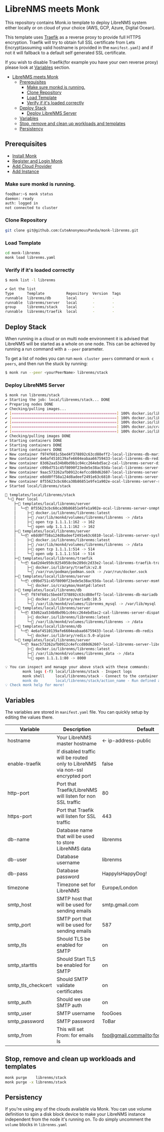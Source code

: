 LibreNMS meets Monk
===================

This repository contains Monk.io template to deploy LibreNMS system either locally or on cloud of your choice (AWS, GCP, Azure, Digital Ocean).

This template uses [Traefik](https://traefik.io/) as a reverse proxy to provide full HTTPS encryption.
Traefik will try to obtain full SSL certificate from Lets Encrypt(assuming valid hostname is provided in the `manifest.yaml`) and if not it will fallback to a default self generated SSL certificate.

If you wish to disable Traefik(for example you have your own reverse proxy) please look at [Variables](#variables) section.

- [LibreNMS meets Monk](#librenms-meets-monk)
  - [Prerequisites](#prerequisites)
    - [Make sure monkd is running.](#make-sure-monkd-is-running)
    - [Clone Repository](#clone-repository)
    - [Load Template](#load-template)
    - [Verify if it's loaded correctly](#verify-if-its-loaded-correctly)
  - [Deploy Stack](#deploy-stack)
    - [Deploy LibreNMS Server](#deploy-librenms-server)
  - [Variables](#variables)
  - [Stop, remove and clean up workloads and templates](#stop-remove-and-clean-up-workloads-and-templates)
  - [Persistency](#persistency)

## Prerequisites

- [Install Monk](https://docs.monk.io/docs/get-monk)
- [Register and Login Monk](https://docs.monk.io/docs/acc-and-auth)
- [Add Cloud Provider](https://docs.monk.io/docs/cloud-provider)
- [Add Instance](https://docs.monk.io/docs/multi-cloud)

### Make sure monkd is running.

```bash
foo@bar:~$ monk status
daemon: ready
auth: logged in
not connected to cluster
```

### Clone Repository

```bash
git clone git@github.com:CuteAnonymousPanda/monk-librenms.git
```

### Load Template

```bash
cd monk-librenms
monk load librenms.yaml
```

### Verify if it's loaded correctly

```bash
$ monk list -l librenms

✔ Got the list
Type      Template          Repository  Version  Tags
runnable  librenms/db       local       -        -
runnable  librenms/server   local       -        -
group     librenms/stack    local       -        -
runnable  librenms/traefik  local       -        -
```

## Deploy Stack

When running in a cloud or on multi node environment it is advised that LibreNMS will be started as a whole on one node.
This can be achieved by running a run command with a `--peer` parameter.

To get a list of nodes you can run `monk cluster peers` command or `monk c peers`, and then run the stuck by running:

```bash
$ monk run --peer <yourPeerName> librenms/stack
```

### Deploy LibreNMS Server

```bash
$ monk run librenms/stack
✔ Starting the job: local/librenms/stack... DONE
✔ Preparing nodes DONE
✔ Checking/pulling images...
✔ [================================================] 100% docker.io/library/mariadb:10.5 local
✔ [================================================] 100% docker.io/library/traefik:v2.8 local
✔ [================================================] 100% docker.io/librenms/librenms:latest local
✔ [================================================] 100% docker.io/crazymax/msmtpd:latest local
✔ [================================================] 100% docker.io/library/redis:5.0-alpine local
✔ Checking/pulling images DONE
✔ Starting containers DONE
✔ Starting containers DONE
✔ Starting containers DONE
✔ New container f974f601c5bed4f378892c63cd88eff2-local-librenms-db-mariadb created DONE
✔ New container 4e6af4510139afe6604eabaa66759433-local-librenms-db-redis created DONE
✔ New container 83d62aa534b0bd9b1c04cc264ebd5ac2-cal-librenms-server-dispatcher created DONE
✔ New container c09bd751c45f8090f23ede5e38ac93da-local-librenms-server-msmtpd created DONE
✔ New container 9aac573262afb0912c4efccd80d62607-local-librenms-server-librenms created DONE
✔ New container e8dd0ff58a124d8adeef2491e63c6810-local-librenms-server-syslogng created DONE
✔ New container 8f55623cbc60ca30b86851e9fe1a902e-ocal-librenms-server-snmptrapd created DONE
✔ Started local/librenms/stack

🔩 templates/local/librenms/stack
 └─🧊 Peer local
    ├─🔩 templates/local/librenms/server
    │  └─📦 8f55623cbc60ca30b86851e9fe1a902e-ocal-librenms-server-snmptrapd
    │     ├─🧩 docker.io/librenms/librenms:latest
    │     ├─💾 /var/lib/monkd/volumes/librenms/librenms -> /data
    │     ├─🔌 open tcp 1.1.1.1:162 -> 162
    │     └─🔌 open udp 1.1.1.1:162 -> 162
    ├─🔩 templates/local/librenms/server
    │  └─📦 e8dd0ff58a124d8adeef2491e63c6810-local-librenms-server-syslogng
    │     ├─🧩 docker.io/librenms/librenms:latest
    │     ├─💾 /var/lib/monkd/volumes/librenms/librenms -> /data
    │     ├─🔌 open tcp 1.1.1.1:514 -> 514
    │     └─🔌 open udp 1.1.1.1:514 -> 514
    ├─🔩 templates/local/librenms/traefik
    │  └─📦 6ad2d4e950c8254958c0e289dc2d33e2-local-librenms-traefik-traefik
    │     ├─🧩 docker.io/library/traefik:v2.8
    │     └─💾 /var/run/podman/podman.sock -> /var/run/docker.sock
    ├─🔩 templates/local/librenms/server
    │  └─📦 c09bd751c45f8090f23ede5e38ac93da-local-librenms-server-msmtpd
    │     └─🧩 docker.io/crazymax/msmtpd:latest
    ├─🔩 templates/local/librenms/db
    │  └─📦 f974f601c5bed4f378892c63cd88eff2-local-librenms-db-mariadb
    │     ├─🧩 docker.io/library/mariadb:10.5
    │     └─💾 /var/lib/monkd/volumes/librenms_mysql -> /var/lib/mysql
    ├─🔩 templates/local/librenms/server
    │  └─📦 83d62aa534b0bd9b1c04cc264ebd5ac2-cal-librenms-server-dispatcher
    │     ├─🧩 docker.io/librenms/librenms:latest
    │     └─💾 /var/lib/monkd/volumes/librenms/librenms -> /data
    ├─🔩 templates/local/librenms/db
    │  └─📦 4e6af4510139afe6604eabaa66759433-local-librenms-db-redis
    │     └─🧩 docker.io/library/redis:5.0-alpine
    └─🔩 templates/local/librenms/server
       └─📦 9aac573262afb0912c4efccd80d62607-local-librenms-server-librenms
          ├─🧩 docker.io/librenms/librenms:latest
          ├─💾 /var/lib/monkd/volumes/librenms_data -> /data
          └─🔌 open 1.1.1.1:80 -> 8000

💡 You can inspect and manage your above stack with these commands:
        monk logs (-f) local/librenms/stack - Inspect logs
        monk shell     local/librenms/stack - Connect to the container's shell
        monk do        local/librenms/stack/action_name - Run defined action (if exists)
💡 Check monk help for more!
```

## Variables

The variables are stored in `manifest.yaml` file.
You can quickly setup by editing the values there.

| Variable           | Description                                                                    | Default                           |
| ------------------ | ------------------------------------------------------------------------------ | --------------------------------- |
| hostname           | Your LibreNMS master hostname                                                  | <- ip-address-public              |
| enable-traefik     | If disabled traffic will be routed only to LibreNMS via non-ssl encrypted port | false                             |
| http-port          | Port that Traefik/LibreNMS will listen for non SSL traffic                     | 80                                |
| https-port         | Port that Traefik will listen for SSL traffic                                  | 443                               |
| db-name            | Database name that will be used to store LibreNMS data                         | librenms                          |
| db-user            | Database username                                                              | librenms                          |
| db-pass            | Database password                                                              | HappyIsHappyDog!                  |
| timezone           | Timezone set for LibreNMS                                                      | Europe/London                     |
| smtp_host          | SMTP host that will be used for sending emails                                 | smtp.gmail.com                    |
| smtp_port          | SMTP port that will be used for sending emails                                 | 587                               |
| smtp_tls           | Should TLS be enabled for SMTP                                                 | on                                |
| smtp_starttls      | Should Start TLS be enabled for SMTP                                           | on                                |
| smtp_tls_checkcert | Should SMTP validate certificates                                              | on                                |
| smtp_auth          | Should we use SMTP auth                                                        | on                                |
| smtp_user          | SMTP username                                                                  | fooGoes                           |
| smtp_password      | SMTP password                                                                  | ToBar                             |
| smtp_from          | This will set From: for emails ls                                              | foo@gmail.commailto:foo@gmail.com |

## Stop, remove and clean up workloads and templates

```bash
monk purge    librenms/stack
monk purge -x librenms/stack
```

## Persistency

If you're using any of the clouds available via Monk. You can use volume definition to spin a disk block device to make your LibreNMS instance independent from the node it's running on.
To do simply uncomment the `volume` blocks in `librenms.yaml`

